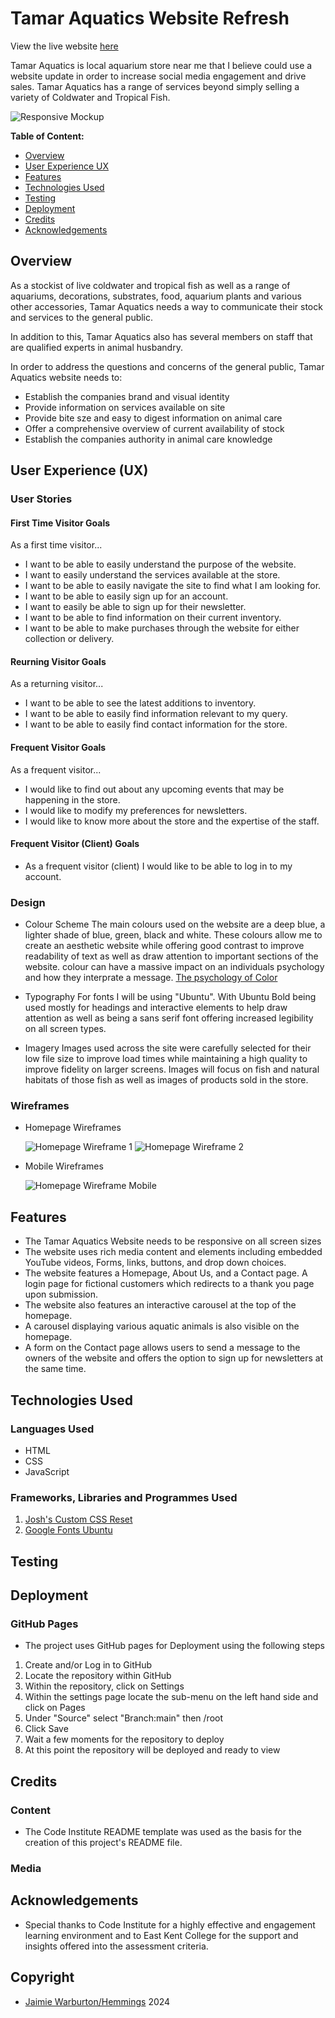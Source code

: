 # Tamar Aquatics Website Refresh

View the live website [here](https://jaimiehemmings.github.io/HTML-CSS-Project/)

Tamar Aquatics is local aquarium store near me that I believe could use a website update in order to increase social media engagement and drive sales. Tamar Aquatics has a range of services beyond simply selling a variety of Coldwater and Tropical Fish.

![Responsive Mockup](https://github.com/lucyrush/readme-template/blob/master/media/love_running_mockup.png)

**Table of Content:**

- [Overview](#Overview)
- [User Experience UX](#UX)
- [Features](#features)
- [Technologies Used](#TechnologiesUsed)
- [Testing](#Testing)
- [Deployment](#Deployment)
- [Credits](#Credits)
- [Acknowledgements](#Acknowledgements)

## Overview

As a stockist of live coldwater and tropical fish as well as a range of aquariums, decorations, substrates, food, aquarium plants and various other accessories, Tamar Aquatics needs a way to communicate their stock and services to the general public.

In addition to this, Tamar Aquatics also has several members on staff that are qualified experts in animal husbandry.

In order to address the questions and concerns of the general public, Tamar Aquatics website needs to:

- Establish the companies brand and visual identity
- Provide information on services available on site
- Provide bite sze and easy to digest information on animal care
- Offer a comprehensive overview of current availability of stock
- Establish the companies authority in animal care knowledge

## <a name="UX"></a>User Experience (UX)

### User Stories

#### First Time Visitor Goals

As a first time visitor...

- I want to be able to easily understand the purpose of the website.
- I want to easily understand the services available at the store.
- I want to be able to easily navigate the site to find what I am looking for.
- I want to be able to easily sign up for an account.
- I want to easily be able to sign up for their newsletter.
- I want to be able to find information on their current inventory.
- I want to be able to make purchases through the website for either collection or delivery.

#### Reurning Visitor Goals

As a returning visitor...

- I want to be able to see the latest additions to inventory.
- I want to be able to easily find information relevant to my query.
- I want to be able to easily find contact information for the store.

#### Frequent Visitor Goals

As a frequent visitor...

- I would like to find out about any upcoming events that may be happening in the store.
- I would like to modify my preferences for newsletters.
- I would like to know more about the store and the expertise of the staff.

#### Frequent Visitor (Client) Goals

- As a frequent visitor (client) I would like to be able to log in to my account.

### Design

- Colour Scheme
  The main colours used on the website are a deep blue, a lighter shade of blue, green, black and white. These colours allow me to create an aesthetic website while offering good contrast to improve readability of text as well as draw attention to important sections of the website. colour can have a massive impact on an individuals psychology and how they interprate a message. [The psychology of Color](https://99designs.com/blog/creative-inspiration/psychology-color-web-design/)

- Typography
  For fonts I will be using "Ubuntu". With Ubuntu Bold being used mostly for headings and interactive elements to help draw attention as well as being a sans serif font offering increased legibility on all screen types.

- Imagery
  Images used across the site were carefully selected for their low file size to improve load times while maintaining a high quality to improve fidelity on larger screens. Images will focus on fish and natural habitats of those fish as well as images of products sold in the store.

### Wireframes

- Homepage Wireframes

  ![Homepage Wireframe 1](assets/img/wireframes/wireframe-homepage-1.png)
  ![Homepage Wireframe 2](assets/img/wireframes/wireframe-homepage-2.png)

- Mobile Wireframes

  ![Homepage Wireframe Mobile](assets/img/wireframes/wireframe-mobile.png)

## Features

- The Tamar Aquatics Website needs to be responsive on all screen sizes
- The website uses rich media content and elements including embedded YouTube videos, Forms, links, buttons, and drop down choices.
- The website features a Homepage, About Us, and a Contact page. A login page for fictional customers which redirects to a thank you page upon submission.
- The website also features an interactive carousel at the top of the homepage.
- A carousel displaying various aquatic animals is also visible on the homepage.
- A form on the Contact page allows users to send a message to the owners of the website and offers the option to sign up for newsletters at the same time.

## <a name="TechnologiesUsed"></a>Technologies Used

### Languages Used

- HTML
- CSS
- JavaScript

### Frameworks, Libraries and Programmes Used

1. [Josh's Custom CSS Reset](https://www.joshwcomeau.com/css/custom-css-reset/)
2. [Google Fonts Ubuntu](https://fonts.google.com/specimen/Ubuntu)

## Testing

## Deployment

### GitHub Pages

- The project uses GitHub pages for Deployment using the following steps

1. Create and/or Log in to GitHub
2. Locate the repository within GitHub
3. Within the repository, click on Settings
4. Within the settings page locate the sub-menu on the left hand side and click on Pages
5. Under "Source" select "Branch:main" then /root
6. Click Save
7. Wait a few moments for the repository to deploy
8. At this point the repository will be deployed and ready to view

## Credits

### Content

- The Code Institute README template was used as the basis for the creation of this project's README file.

### Media

## Acknowledgements

- Special thanks to Code Institute for a highly effective and engagement learning environment and to East Kent College for the support and insights offered into the assessment criteria.

## Copyright

- [Jaimie Warburton/Hemmings](https://github.com/JaimieHemmings) 2024
